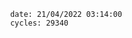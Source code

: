

                date: 21/04/2022 03:14:00
                cycles: 29340

                         